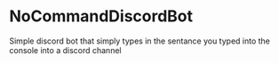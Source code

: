 # NoCommandDiscordBot
Simple discord bot that simply types in the sentance you typed into the console into a discord channel
